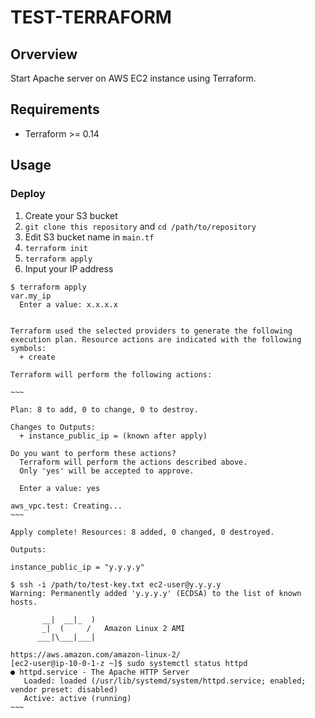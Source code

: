 # TEST-TERRAFORM
## Orverview
Start Apache server on AWS EC2 instance using Terraform.

## Requirements
- Terraform >= 0.14

## Usage
### Deploy
1. Create your S3 bucket
2. `git clone this repository` and `cd /path/to/repository`
3. Edit S3 bucket name in `main.tf` 
4. `terraform init`
5. `terraform apply`
6. Input your IP address

```
$ terraform apply
var.my_ip
  Enter a value: x.x.x.x


Terraform used the selected providers to generate the following execution plan. Resource actions are indicated with the following symbols:
  + create

Terraform will perform the following actions:

~~~

Plan: 8 to add, 0 to change, 0 to destroy.

Changes to Outputs:
  + instance_public_ip = (known after apply)

Do you want to perform these actions?
  Terraform will perform the actions described above.
  Only 'yes' will be accepted to approve.

  Enter a value: yes

aws_vpc.test: Creating...
~~~

Apply complete! Resources: 8 added, 0 changed, 0 destroyed.

Outputs:

instance_public_ip = "y.y.y.y"

$ ssh -i /path/to/test-key.txt ec2-user@y.y.y.y
Warning: Permanently added 'y.y.y.y' (ECDSA) to the list of known hosts.

       __|  __|_  )
       _|  (     /   Amazon Linux 2 AMI
      ___|\___|___|

https://aws.amazon.com/amazon-linux-2/
[ec2-user@ip-10-0-1-z ~]$ sudo systemctl status httpd
● httpd.service - The Apache HTTP Server
   Loaded: loaded (/usr/lib/systemd/system/httpd.service; enabled; vendor preset: disabled)
   Active: active (running)
~~~
```
